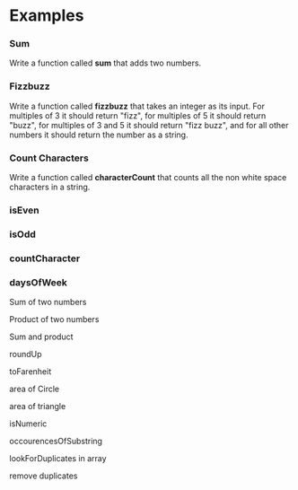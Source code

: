 # Examples

### Sum

Write a function called **sum** that adds two numbers.

### Fizzbuzz

Write a function called **fizzbuzz** that takes an integer as its input.  For multiples of 3 it should return "fizz", for multiples of 5 it should return "buzz", for multiples of 3 and 5 it should return "fizz buzz", and for all other numbers it should return the number as a string.

### Count Characters

Write a function called **characterCount** that counts all the non white space characters in a string.

### isEven

### isOdd

### countCharacter

### daysOfWeek

Sum of two numbers

Product of two numbers

Sum and product

roundUp

toFarenheit

area of Circle

area of triangle

isNumeric

occourencesOfSubstring

lookForDuplicates in array

remove duplicates
